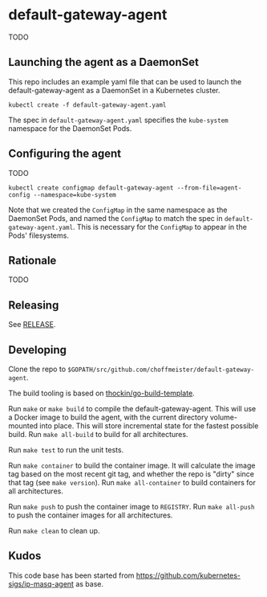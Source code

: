 # default-gateway-agent

TODO

## Launching the agent as a DaemonSet

This repo includes an example yaml file that can be used to launch the default-gateway-agent as a DaemonSet in a Kubernetes cluster.

```
kubectl create -f default-gateway-agent.yaml
```

The spec in `default-gateway-agent.yaml` specifies the `kube-system` namespace for the DaemonSet Pods.

## Configuring the agent

TODO

```
kubectl create configmap default-gateway-agent --from-file=agent-config --namespace=kube-system
```

Note that we created the `ConfigMap` in the same namespace as the DaemonSet Pods, and named the `ConfigMap` to match the spec in `default-gateway-agent.yaml`. This is necessary for the `ConfigMap` to appear in the Pods' filesystems.

## Rationale

TODO

## Releasing

See [RELEASE](RELEASE.md).

## Developing

Clone the repo to `$GOPATH/src/github.com/choffmeister/default-gateway-agent`.

The build tooling is based on [thockin/go-build-template](https://github.com/thockin/go-build-template).

Run `make` or `make build` to compile the default-gateway-agent.  This will use a Docker image
to build the agent, with the current directory volume-mounted into place.  This
will store incremental state for the fastest possible build.  Run `make
all-build` to build for all architectures.

Run `make test` to run the unit tests.

Run `make container` to build the container image.  It will calculate the image
tag based on the most recent git tag, and whether the repo is "dirty" since
that tag (see `make version`).  Run `make all-container` to build containers
for all architectures.

Run `make push` to push the container image to `REGISTRY`.  Run `make all-push`
to push the container images for all architectures.

Run `make clean` to clean up.

## Kudos

This code base has been started from https://github.com/kubernetes-sigs/ip-masq-agent as base.
